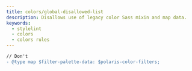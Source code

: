 ```yaml
---
title: colors/global-disallowed-list
description: Disallows use of legacy color Sass mixin and map data.
keywords:
  - stylelint
  - colors
  - colors rules
---
```


```diff
// Don't
- @type map $filter-palette-data: $polaris-color-filters;
```
